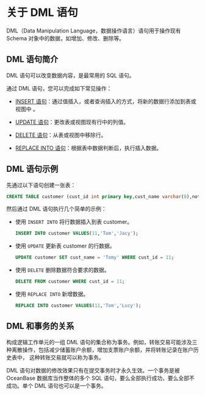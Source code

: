 关于 DML 语句 
==============================

DML（Data Manipulation Language，数据操作语言）语句用于操作现有 Schema 对象中的数据，如增加、修改、删除等。

DML 语句简介 
-----------------------------

DML 语句可以改变数据内容，是最常用的 SQL 语句。

通过 DML 语句，您可以完成如下常见操作：

* [INSERT 语句](/zh-CN/7.development-guide-refactoring-1/2.development-guide/2.mysql-based-application-development/5.about-dml-statements-and-transactions/1.dml-statement/2.insert-statement.md)：通过值插入，或者查询插入的方式，将新的数据行添加到表或视图中 。

  

* [UPDATE 语句](/zh-CN/7.development-guide-refactoring-1/2.development-guide/2.mysql-based-application-development/5.about-dml-statements-and-transactions/1.dml-statement/3.about-update-statements.md)：更改表或视图现有行中的列值。

  

* [DELETE 语句](/zh-CN/7.development-guide-refactoring-1/2.development-guide/2.mysql-based-application-development/5.about-dml-statements-and-transactions/1.dml-statement/4.about-the-delete-statement.md)：从表或视图中移除行。

  

* [REPLACE INTO 语句](/zh-CN/7.development-guide-refactoring-1/2.development-guide/2.mysql-based-application-development/5.about-dml-statements-and-transactions/1.dml-statement/5.replace-into-statements.md)：根据表中数据判断后，执行插入数据。

  




DML 语句示例 
-----------------------------

先通过以下语句创建一张表：

```sql
CREATE TABLE customer (cust_id int primary key,cust_name varchar(8),note varchar(512));
```



然后通过 DML 语句执行几个简单的示例：

* 使用 `INSERT INTO` 将行数据插入到表 customer。

  ```sql
  INSERT INTO customer VALUES(11,'Tom','Jacy');
  ```

  

* 使用 `UPDATE` 更新表 customer 的行数据。

  ```sql
  UPDATE customer SET cust_name = 'Tomy' WHERE cust_id = 11;
  ```

  

* 使用 `DELETE` 删除数据符合要求的数据。

  ```sql
  DELETE FROM customer WHERE cust_id = 11;
  ```

  

* 使用 `REPLACE INTO` 新增数据。

  ```sql
  REPLACE INTO customer VALUES(11,'Tom','Lucy');
  ```

  
  




DML 和事务的关系 
-------------------------------

​构成逻辑工作单元的一组 DML 语句的集合称为事务。例如，转账交易可能涉及三种离散操作，包括减少储蓄账户余额，增加支票账户余额，并将转账记录在账户历史表中， 这种转账交易就可以称为事务。

DML 语句对数据的修改效果只有在提交事务时才永久生效。一个事务是被 OceanBase 数据库当作整体的多个 SQL 语句，要么全部执行成功，要么全部不成功。单个 DML 语句也可以是一个事务。
